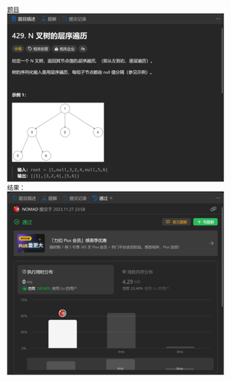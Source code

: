 [题目](https://leetcode.cn/problems/n-ary-tree-level-order-traversal/description/)
![pic](img.png)
结果：
![pic](result.png)